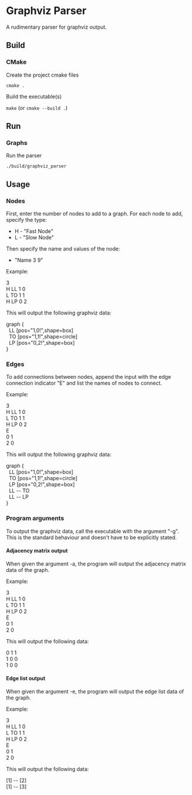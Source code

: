 # Graphviz Parser

A rudimentary parser for graphviz output.

## Build

### CMake

Create the project cmake files

`cmake .`

Build the executable(s)

`make` (or `cmake --build .`)

## Run

### Graphs

Run the parser

`./build/graphviz_parser`

## Usage

### Nodes

First, enter the number of nodes to add to a graph.
For each node to add, specify the type:

* H - "Fast Node"
* L - "Slow Node"

Then specify the name and values of the node:
* "Name 3 9"

Example:

3<br>
H LL 1 0<br>
L TO 1 1<br>
H LP 0 2

This will output the following graphviz data:

graph {<br>
&nbsp;&nbsp;LL [pos="1,0!",shape=box]<br>
&nbsp;&nbsp;TO [pos="1,1!",shape=circle]<br>
&nbsp;&nbsp;LP [pos="0,2!",shape=box]<br>
}

### Edges

To add connections between nodes, append the input with the
edge connection indicator "E" and list the names of nodes
to connect.

Example:

3<br>
H LL 1 0<br>
L TO 1 1<br>
H LP 0 2<br>
E<br>
0 1<br>
2 0

This will output the following graphviz data:

graph {<br>
&nbsp;&nbsp;LL [pos="1,0!",shape=box]<br>
&nbsp;&nbsp;TO [pos="1,1!",shape=circle]<br>
&nbsp;&nbsp;LP [pos="0,2!",shape=box]<br>
&nbsp;&nbsp;LL -- TO<br>
&nbsp;&nbsp;LL -- LP<br>
}

### Program arguments

To output the graphviz data, call the executable with the argument "-g".
This is the standard behaviour and doesn't have to be explicitly stated.

#### Adjacency matrix output

When given the argument -a, the program will output the
adjacency matrix data of the graph.

Example:

3<br>
H LL 1 0<br>
L TO 1 1<br>
H LP 0 2<br>
E<br>
0 1<br>
2 0

This will output the following data:

0 1 1<br>
1 0 0<br>
1 0 0

#### Edge list output

When given the argument -e, the program will output the
edge list data of the graph.

Example:

3<br>
H LL 1 0<br>
L TO 1 1<br>
H LP 0 2<br>
E<br>
0 1<br>
2 0

This will output the following data:

[1] -- [2]<br>
[1] -- [3]
